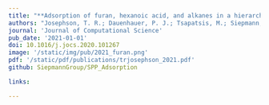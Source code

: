 ```yaml
---
title: "**Adsorption of furan, hexanoic acid, and alkanes in a hierarchical zeolite at reaction conditions: Insights from molecular simulations**"
authors: "Josephson, T. R.; Dauenhauer, P. J.; Tsapatsis, M.; Siepmann, J. I"
journal: 'Journal of Computational Science'
pub_date: '2021-01-01'
doi: 10.1016/j.jocs.2020.101267
image: '/static/img/pub/2021_furan.png'
pdf: '/static/pdf/publications/trjosephson_2021.pdf'
github: SiepmannGroup/SPP_Adsorption

links:

---
```


